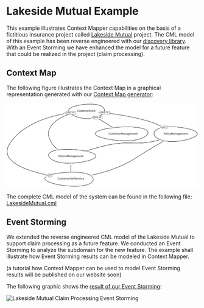 # Lakeside Mutual Example
This example illustrates Context Mapper capabilities on the basis of a fictitious insurance project called [Lakeside Mutual](https://github.com/Microservice-API-Patterns/LakesideMutual) project. The CML model of this example has been reverse engineered with our [discovery library](https://github.com/ContextMapper/context-map-discovery). With an Event Storming we have enhanced the model for a future feature that could be realized in the project (claim processing).

## Context Map
The following figure illustrates the Context Map in a graphical representation generated with our [Context Map generator](https://contextmapper.org/docs/context-map-generator/):

<img alt="Lakeside Mutual Example Context Map" src="./images/ContextMap-Illustration.png" width="650px">

The complete CML model of the system can be found in the following file: [LakesideMutual.cml](./LakesideMutual.cml)

## Event Storming
We extended the reverse engineered CML model of the Lakeside Mutual to support claim processing as a future feature. We conducted an Event Storming to
analyze the subdomain for the new feature. The example shall illustrate how Event Storming results can be modeled in Context Mapper.

(a tutorial how Context Mapper can be used to model Event Storming results will be published on our website soon) 

The following graphic shows the [result of our Event Storming](https://raw.githubusercontent.com/ContextMapper/context-mapper-examples/master/src/main/cml/lakeside-mutual/images/event-storming-result.jpg):

<img alt="Lakeside Mutual Claim Processing Event Storming" src="https://raw.githubusercontent.com/ContextMapper/context-mapper-examples/master/src/main/cml/lakeside-mutual/images/event-storming-result.jpg">
